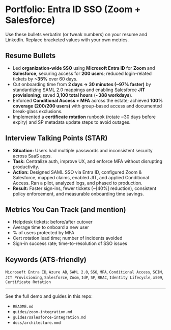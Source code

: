 # Portfolio: Entra ID SSO (Zoom + Salesforce)

Use these bullets verbatim (or tweak numbers) on your resume and LinkedIn.
Replace bracketed values with your own metrics.

## Resume Bullets
- Led **organization-wide SSO** using **Microsoft Entra ID** for **Zoom** and **Salesforce**, securing access for **200 users**; reduced login-related tickets by **~35%** over 60 days.
- Cut onboarding time from **2 days → 30 minutes (~97% faster)** by standardizing SAML 2.0 mappings and enabling Salesforce **JIT provisioning**; saved **3,100 total hours** (~**388 workdays**).
- Enforced **Conditional Access + MFA** across the estate; achieved **100% coverage (200/200 users)** with group-based access and documented break-glass exclusions.
- Implemented a **certificate rotation** runbook (rotate ~30 days before expiry) and SP metadata update steps to avoid outages.

## Interview Talking Points (STAR)
- **Situation:** Users had multiple passwords and inconsistent security across SaaS apps.
- **Task:** Centralize auth, improve UX, and enforce MFA without disrupting productivity.
- **Action:** Designed SAML SSO via Entra ID, configured Zoom & Salesforce, mapped claims, enabled JIT, and applied Conditional Access. Ran a pilot, analyzed logs, and phased to production.
- **Result:** Faster sign-ins, fewer tickets (~[40%] reduction), consistent policy enforcement, and measurable onboarding time savings.

## Metrics You Can Track (and mention)
- Helpdesk tickets: before/after cutover
- Average time to onboard a new user
- % of users protected by MFA
- Cert rotation lead time; number of incidents avoided
- Sign-in success rate; time-to-resolution of SSO issues

## Keywords (ATS-friendly)
`Microsoft Entra ID`, `Azure AD`, `SAML 2.0`, `SSO`, `MFA`, `Conditional Access`, `SCIM`, `JIT Provisioning`, `Salesforce`, `Zoom`, `IdP`, `SP`, `RBAC`, `Identity Lifecycle`, `x509`, `Certificate Rotation`

---

See the full demo and guides in this repo:
- `README.md`
- `guides/zoom-integration.md`
- `guides/salesforce-integration.md`
- `docs/architecture.mmd`
